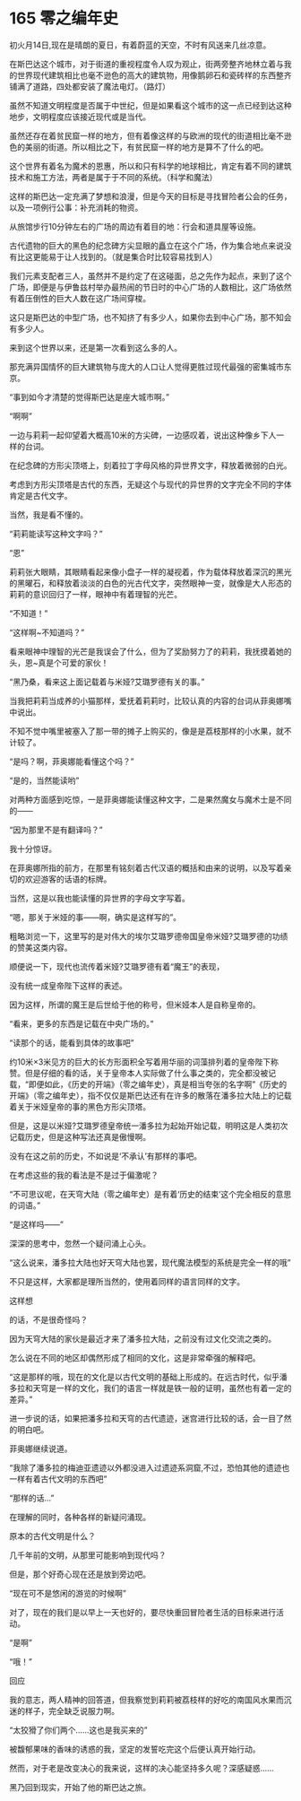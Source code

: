 # 165 零之编年史

初火月14日,现在是晴朗的夏日，有着蔚蓝的天空，不时有风送来几丝凉意。

在斯巴达这个城市，对于街道的重视程度令人叹为观止，街两旁整齐地林立着与我的世界现代建筑相比也毫不逊色的高大的建筑物，用像鹅卵石和瓷砖样的东西整齐铺满了道路，四处都安装了魔法电灯。（路灯）

虽然不知道文明程度是否属于中世纪，但是如果看这个城市的这一点已经到达这种地步，文明程度应该接近现代或是当代。

虽然还存在着贫民窟一样的地方，但有着像这样的与欧洲的现代的街道相比毫不逊色的美丽的街道。所以相比之下，有贫民窟一样的地方是算不了什么的吧。

这个世界有着名为魔术的恩惠，所以和只有科学的地球相比，肯定有着不同的建筑技术和施工方法，两者是属于于不同的系统。（科学和魔法）

这样的斯巴达一定充满了梦想和浪漫，但是今天的目标是寻找冒险者公会的任务，以及一项例行公事：补充消耗的物资。

从旅馆步行10分钟左右的广场的周边有着目的地：行会和道具屋等设施。

古代遗物的巨大的黑色的纪念碑方尖显眼的矗立在这个广场，作为集合地点来说没有比这更能易于让人找到的。（就是集合时比较容易找到人）

我们元素支配者三人，虽然并不是约定了在这碰面，总之先作为起点，来到了这个广场，即便是与伊鲁兹村举办最热闹的节日时的中心广场的人数相比，这广场依然有着压倒性的巨大人数在这广场间穿梭。

这只是斯巴达的中型广场，也不知挤了有多少人，如果你去到中心广场，那不知会有多少人。

来到这个世界以来，还是第一次看到这么多的人。

那充满异国情怀的巨大建筑物与庞大的人口让人觉得更胜过现代最强的密集城市东京。

“事到如今才清楚的觉得斯巴达是座大城市啊。”

“啊啊”

一边与莉莉一起仰望着大概高10米的方尖碑，一边感叹着，说出这种像乡下人一样的台词。

在纪念碑的方形尖顶塔上，刻着拉丁字母风格的异世界文字，释放着微弱的白光。

考虑到方形尖顶塔是古代的东西，无疑这个与现代的异世界的文字完全不同的字体肯定是古代文字。

当然，我是看不懂的。

“莉莉能读写这种文字吗？”

“恩”

莉莉张大眼睛，其眼睛看起来像小盘子一样的凝视着，作为载体释放着深沉的黑光的黑曜石，和释放着淡淡的白色的光古代文字，突然眼神一变，就像是大人形态的莉莉的意识回归了一样，眼神中有着理智的光芒。

“不知道！”

“这样啊\~不知道吗？”

看来眼神中理智的光芒是我误会了什么，但为了奖励努力了的莉莉，我抚摸着她的头，恩\~真是个可爱的家伙！

“黑乃桑，看来这上面记载着与米娅?艾璐罗德有关的事。”

当我把莉莉当成养的小猫那样，爱抚着莉莉时，比较认真的内容的台词从菲奥娜嘴中说出。

不知不觉中嘴里被塞入了那一带的摊子上购买的，像是是荔枝那样的小水果，就不计较了。

“是吗？啊，菲奥娜能看懂这个吗？”

“是的，当然能读哟”

对两种方面感到吃惊，一是菲奥娜能读懂这种文字，二是果然魔女与魔术士是不同的――

“因为那里不是有翻译吗？”

我十分惊讶。

在菲奥娜所指的前方，在那里有铭刻着古代汉语的概括和由来的说明，以及写着亲切的欢迎游客的话语的标牌。

当然，这是以我也能读懂的异世界的字母文字写着。

“嗯，那关于米娅的事——啊，确实是这样写的”。

粗略浏览一下，这里写的是对伟大的埃尔艾璐罗德帝国皇帝米娅?艾璐罗德的功绩的赞美这类内容。

顺便说一下，现代也流传着米娅?艾璐罗德有着“魔王”的表现，

没有统一成皇帝陛下这样的表述。

因为这样，所谓的魔王是后世给于他的称号，但米娅本人是自称皇帝的。

“看来，更多的东西是记载在中央广场的。”

“读那个的话，能看到具体的故事吧”

约10米×3米见方的巨大的长方形面积全写着用华丽的词藻排列着的皇帝陛下称赞。但是仔细的看的话，关于皇帝本人实际做了什么事之类的，完全都没被记载，“即便如此，《历史的开端》（零之编年史），真是相当夸张的名字啊”《历史的开端》（零之编年史），指不仅仅是斯巴达还有在许多的散落在潘多拉大陆上的记载着关于米娅皇帝的事的黑色方形尖顶塔。

但是，这是以米娅?艾璐罗德皇帝统一潘多拉为起始开始记载，明明这是人类初次记载历史，但是这种写法还真是傲慢啊。

没有在这之前的历史，不如说是‘不承认’有那样的事吧。

在考虑这些的我的看法是不是过于偏激呢？

“不可思议呢，在天穹大陆（零之编年史）是有着‘历史的结束’这个完全相反的意思的词语。”

“是这样吗——”

深深的思考中，忽然一个疑问涌上心头。

“这么说来，潘多拉大陆也好天穹大陆也罢，现代魔法模型的系统是完全一样的哦”

不只是这样，大家都是理所当然的，使用着同样的语言同样的文字。

这样想

的话，不是很奇怪吗？

因为天穹大陆的家伙是最近才来了潘多拉大陆，之前没有过文化交流之类的。

怎么说在不同的地区却偶然形成了相同的文化，这是非常牵强的解释吧。

“这是那样的哦，现在的文化是以古代文明的基础上形成的。在远古时代，似乎潘多拉和天穹是一样的文化，我们的语言一样就是铁一般的证明，虽然也有着一定的差异。”

进一步说的话，如果把潘多拉和天穹的古代遗迹，迷宫进行比较的话，会一目了然的明白吧。

菲奥娜继续说道。

“我除了潘多拉的梅迪亚遗迹以外都没进入过遗迹系洞窟,不过，恐怕其他的遗迹也一样有着古代文明的东西吧”

“那样的话…”

在理解的同时，各种各样的新疑问涌现。

原本的古代文明是什么？

几千年前的文明，从那里可能影响到现代吗？

但是，那个好奇心现在还是放到旁边吧。

“现在可不是悠闲的游览的时候啊”

对了，现在的我们是以早上一天也好的，要尽快重回冒险者生活的目标来进行活动。

“是啊”

“哦！”

回应

我的意志，两人精神的回答道，但我察觉到莉莉被荔枝样的好吃的南国风水果而沉迷的样子，完全缺乏说服力啊。

“太狡猾了你们两个……这也是我买来的”

被馥郁果味的香味的诱惑的我，坚定的发誓吃完这个后便认真开始行动。

然而，对于老是改变决心的我来说，这样的决心能坚持多久呢？深感疑惑……

黑乃回到现实，开始了他的斯巴达之旅。
